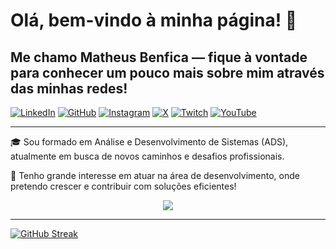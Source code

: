 # Olá, bem-vindo à minha página! 👋

## Me chamo Matheus Benfica — fique à vontade para conhecer um pouco mais sobre mim através das minhas redes!
[![LinkedIn](https://img.shields.io/badge/LinkedIn-0077B5?style=for-the-badge&logo=linkedin&logoColor=white)](https://www.linkedin.com/in/matheusaugustobenficadeassis)
[![GitHub](https://img.shields.io/badge/GitHub-100000?style=for-the-badge&logo=github&logoColor=white)](https://github.com/m4athss)
[![Instagram](https://img.shields.io/badge/Instagram-E4405F?style=for-the-badge&logo=instagram&logoColor=white)](https://instagram.com/matheusbenficasl)
[![X](https://img.shields.io/badge/X-000000?style=for-the-badge&logo=twitter&logoColor=white)](https://x.com/matheusbenfic16)
[![Twitch](https://img.shields.io/badge/Twitch-9146FF?style=for-the-badge&logo=twitch&logoColor=white)](https://twitch.tv/m4thss)
[![YouTube](https://img.shields.io/badge/YouTube-FF0000?style=for-the-badge&logo=youtube&logoColor=white)](https://youtube.com/@MatheusBenficaSl)

---




🎓 Sou formado em Análise e Desenvolvimento de Sistemas (ADS), atualmente em busca de novos caminhos e desafios profissionais.

🚀 Tenho grande interesse em atuar na área de desenvolvimento, onde pretendo crescer e contribuir com soluções eficientes!



<p align="center">
  <a href="https://skillicons.dev">
    <img src="https://skillicons.dev/icons?i=js,html,css,java,spring,git,github,idea,linux,mint,selenium,py,pycharm" />
  </a>
</p>

---

[![GitHub Streak](https://streak-stats.demolab.com?user=M4athss&theme=dark&hide_border=true&locale=pt_BR&short_numbers=true&card_width=1090)](https://git.io/streak-stats)

<!---

![Anurag's GitHub stats](https://github-readme-stats.vercel.app/api?username=m4athss&show_icons=true&theme=dark)           [![Top Langs](https://github-readme-stats.vercel.app/api/top-langs/?username=m4athss&layout=donut)](https://github.com/m4athss/github-readme-stats)


 👋 Hi, I’m @M4athss

M4athss/M4athss is a ✨ special ✨ repository because its `README.md` (this file) appears on your GitHub profile.
You can click the Preview link to take a look at your changes.
--->
